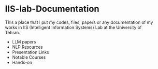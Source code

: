 # IIS-lab-Documentation

This a place that I put my codes, files, papers or any documentation of my works in IIS (Intelligent Information Systems) Lab at the University of Tehran.


- LLM papers
- NLP Resources
- Presentation Links
- Notable Courses
- Hands-on
